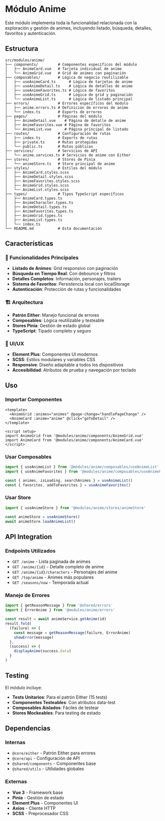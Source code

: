 # Módulo Anime

Este módulo implementa toda la funcionalidad relacionada con la exploración y gestión de animes, incluyendo listado, búsqueda, detalles, favoritos y autenticación.

## Estructura

```
src/modules/anime/
├── components/         # Componentes específicos del módulo
│   ├── AnimeCard.vue   # Tarjeta individual de anime
│   └── AnimeGrid.vue   # Grid de animes con paginación
├── composables/        # Lógica de negocio reutilizable
│   ├── useAnimeCard.ts      # Lógica de tarjetas de anime
│   ├── useAnimeDetail.ts    # Lógica de detalles de anime
│   ├── useAnimeFavorites.ts # Lógica de favoritos
│   ├── useAnimeGrid.ts      # Lógica de grid y paginación
│   └── useAnimeList.ts      # Lógica de listado principal
├── errors/             # Errores específicos del módulo
│   ├── anime.errors.ts # Definición de errores de anime
│   └── index.ts        # Exports de errores
├── pages/              # Páginas del módulo
│   ├── AnimeDetail.vue    # Página de detalle de anime
│   ├── AnimeFavorites.vue # Página de favoritos
│   └── AnimeList.vue      # Página principal de listado
├── routes/             # Configuración de rutas
│   ├── index.ts        # Exports de rutas
│   ├── private.ts      # Rutas protegidas
│   └── public.ts       # Rutas públicas
├── services/           # Servicios de API
│   └── anime.services.ts # Servicios de anime con Either
├── stores/             # Stores de Pinia
│   └── animeStore.ts   # Store principal de anime
├── styles/             # Estilos del módulo
│   ├── AnimeCard.styles.scss
│   ├── AnimeDetail.styles.scss
│   ├── AnimeFavorites.styles.scss
│   ├── AnimeGrid.styles.scss
│   └── AnimeList.styles.scss
├── types/              # Tipos TypeScript específicos
│   ├── AnimeCard.types.ts
│   ├── AnimeCharacter.types.ts
│   ├── AnimeDetail.types.ts
│   ├── AnimeFavorites.types.ts
│   ├── AnimeGrid.types.ts
│   ├── AnimeList.types.ts
│   └── index.ts
└── README.md           # Esta documentación
```

## Características

### 🎯 Funcionalidades Principales
- **Listado de Animes**: Grid responsivo con paginación
- **Búsqueda en Tiempo Real**: Con debounce y filtros
- **Detalles Completos**: Información, personajes, trailers
- **Sistema de Favoritos**: Persistencia local con localStorage
- **Autenticación**: Protección de rutas y funcionalidades

### 🏗️ Arquitectura
- **Patrón Either**: Manejo funcional de errores
- **Composables**: Lógica reutilizable y testeable
- **Stores Pinia**: Gestión de estado global
- **TypeScript**: Tipado completo y seguro

### 🎨 UI/UX
- **Element Plus**: Componentes UI modernos
- **SCSS**: Estilos modulares y variables CSS
- **Responsive**: Diseño adaptable a todos los dispositivos
- **Accesibilidad**: Atributos de prueba y navegación por teclado

## Uso

### Importar Componentes
```vue
<template>
  <AnimeGrid :animes="animes" @page-change="handlePageChange" />
  <AnimeCard :anime="anime" @click="goToDetail" />
</template>

<script setup>
import AnimeGrid from '@modules/anime/components/AnimeGrid.vue'
import AnimeCard from '@modules/anime/components/AnimeCard.vue'
</script>
```

### Usar Composables
```typescript
import { useAnimeList } from '@modules/anime/composables/useAnimeList'
import { useAnimeFavorites } from '@modules/anime/composables/useAnimeFavorites'

const { animes, isLoading, searchAnimes } = useAnimeList()
const { favorites, addToFavorites } = useAnimeFavorites()
```

### Usar Store
```typescript
import { useAnimeStore } from '@modules/anime/stores/animeStore'

const animeStore = useAnimeStore()
await animeStore.loadAnimeList()
```

## API Integration

### Endpoints Utilizados
- `GET /anime` - Lista paginada de animes
- `GET /anime/{id}` - Detalle completo de anime
- `GET /anime/{id}/characters` - Personajes del anime
- `GET /top/anime` - Animes más populares
- `GET /seasons/now` - Temporada actual

### Manejo de Errores
```typescript
import { getReasonMessage } from '@shared/errors'
import { ErrorAnime } from '@modules/anime/errors'

const result = await animeService.getAnime(id)
result.fold(
  (failure) => {
    const message = getReasonMessage(failure, ErrorAnime)
    showError(message)
  },
  (success) => {
    displayAnime(success.data)
  }
)
```

## Testing

El módulo incluye:
- **Tests Unitarios**: Para el patrón Either (15 tests)
- **Componentes Testeables**: Con atributos data-test
- **Composables Aislados**: Fáciles de testear
- **Stores Mockeables**: Para testing de estado

## Dependencias

### Internas
- `@core/either` - Patrón Either para errores
- `@core/api` - Configuración de API
- `@shared/components` - Componentes base
- `@shared/utils` - Utilidades globales

### Externas
- **Vue 3** - Framework base
- **Pinia** - Gestión de estado
- **Element Plus** - Componentes UI
- **Axios** - Cliente HTTP
- **SCSS** - Preprocesador CSS 